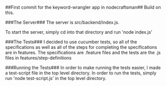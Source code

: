 ##First commit for the keyword-wrangler app in nodecraftsman##
Build on this.

###The Server###
The server is src/backend/index.js.

To start the server, simply cd into that directory and run 'node index.js'

###The Tests###
I decided to use cucumber tests, so all of the specifications as well as all
of the steps for completing the specifications are in features. The
specifications are .feature files and the tests are the .js files in
features/step-definitions

###Running the Tests###
In order to make running the tests easier, I made a test-script file in the
top level directory. In order to run the tests, simply run 'node test-script.js'
in the top level directory.
